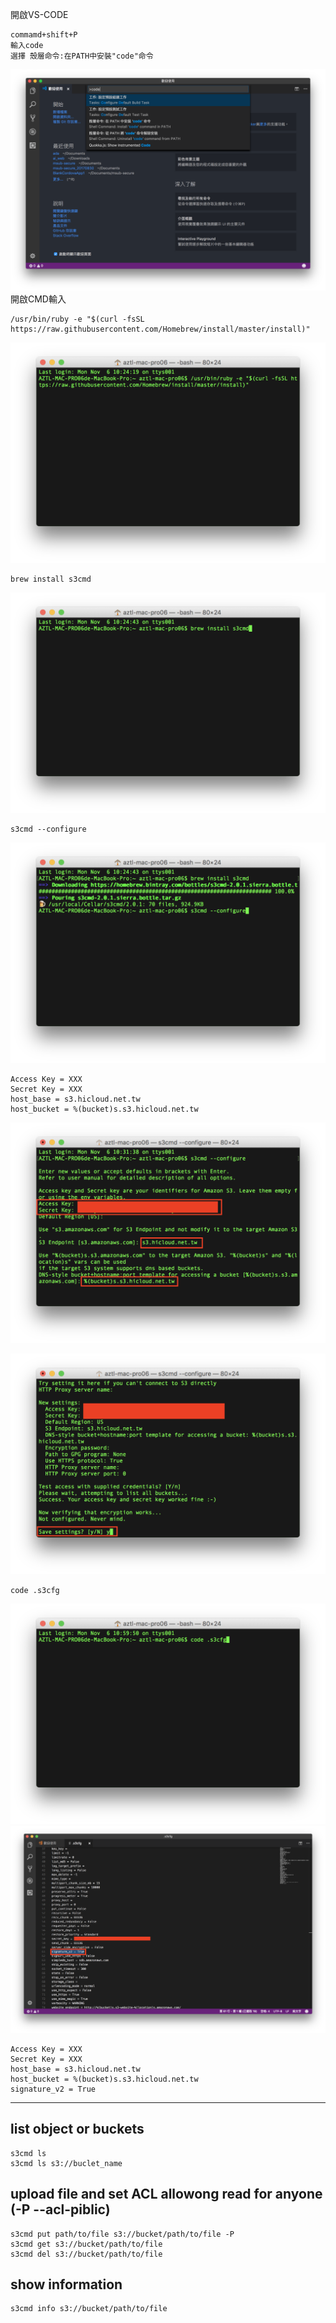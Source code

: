 開啟VS-CODE
~~~
commamd+shift+P
輸入code
選擇 殼層命令:在PATH中安裝"code"命令
~~~
![](/s3cmd_pic/s3cmd_pic01.png)
開啟CMD輸入
~~~
/usr/bin/ruby -e "$(curl -fsSL https://raw.githubusercontent.com/Homebrew/install/master/install)"
~~~
![](/s3cmd_pic/s3cmd_pic02.png)
~~~
brew install s3cmd
~~~
![](/s3cmd_pic/s3cmd_pic03.png)
~~~
s3cmd --configure
~~~
![](/s3cmd_pic/s3cmd_pic04.png)

~~~
Access Key = XXX
Secret Key = XXX
host_base = s3.hicloud.net.tw
host_bucket = %(bucket)s.s3.hicloud.net.tw
~~~
![](/s3cmd_pic/s3cmd_pic05.png)

![](/s3cmd_pic/s3cmd_pic06.png)
~~~
code .s3cfg
~~~
![](/s3cmd_pic/s3cmd_pic07.png)
![](/s3cmd_pic/s3cmd_pic08.png)
~~~
Access Key = XXX
Secret Key = XXX
host_base = s3.hicloud.net.tw
host_bucket = %(bucket)s.s3.hicloud.net.tw
signature_v2 = True
~~~

---

## list object or buckets
~~~
s3cmd ls
s3cmd ls s3://buclet_name
~~~

## upload file and set ACL allowong read for anyone (-P --acl-piblic)
~~~
s3cmd put path/to/file s3://bucket/path/to/file -P
s3cmd get s3://bucket/path/to/file
s3cmd del s3://bucket/path/to/file
~~~

## show information
~~~
s3cmd info s3://bucket/path/to/file
~~~